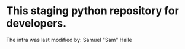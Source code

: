 # This staging python repository for  developers. 
The infra was last modified by: Samuel "Sam" Haile